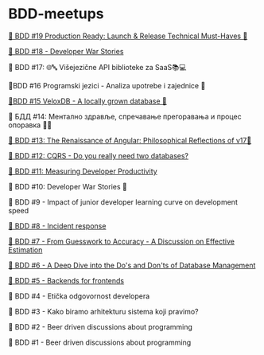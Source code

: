 # BDD-meetups

[📣 BDD #19 Production Ready: Launch & Release Technical Must-Haves 🚀](https://github.com/DevelopersClubRS/BDD-meetups/tree/main/BDD-19)

[📣 BDD #18 - Developer War Stories](https://github.com/DevelopersClubRS/BDD-meetups/tree/main/BDD-18)

📣 BDD #17: 🌐🔤 Višejezične API biblioteke za SaaS📚💻

📣BDD #16 Programski jezici - Analiza upotrebe i zajednice 🚀

[📣BDD #15 VeloxDB - A locally grown database 🚀](https://github.com/DevelopersClubRS/BDD-meetups/tree/main/BDD-15)

📣 БДД #14: Ментално здравље, спречавање прегоравања и процес опоравка 🌟🧠

[📣 BDD #13: The Renaissance of Angular: Philosophical Reflections of v17🌌](https://github.com/DevelopersClubRS/BDD-meetups/tree/main/BDD-13)

[ 📣 BDD #12: CQRS - Do you really need two databases?](https://github.com/DevelopersClubRS/BDD-meetups/tree/main/BDD-12)

[📣 BDD #11: Measuring Developer Productivity](https://github.com/DevelopersClubRS/BDD-meetups/tree/main/BDD-11)

📣 BDD #10: Developer War Stories 🚀

📣 BDD #9 - Impact of junior developer learning curve on development speed

[📣 BDD #8 - Incident response](https://github.com/DevelopersClubRS/BDD-meetups/tree/main/BDD-8)

[📣 BDD #7 - From Guesswork to Accuracy - A Discussion on Effective Estimation](https://github.com/DevelopersClubRS/BDD-meetups/tree/main/BDD-7)

[📣 BDD #6 - A Deep Dive into the Do's and Don'ts of Database Management](https://github.com/DevelopersClubRS/BDD-meetups/tree/main/BDD-6)

[📣 BDD #5 - Backends for frontends](https://github.com/DevelopersClubRS/BDD-meetups/tree/main/BDD-5)

📣 BDD #4 - Etička odgovornost developera

📣 BDD #3 - Kako biramo arhitekturu sistema koji pravimo?

📣 BDD #2 - Beer driven discussions about programming

📣 BDD #1 - Beer driven discussions about programming

